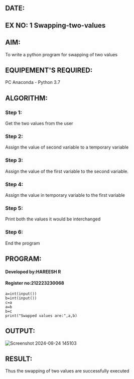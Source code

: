 
## DATE:
## EX NO: 1   Swapping-two-values
## AIM:
To write a python program for swapping of two values
## EQUIPEMENT'S REQUIRED: 
PC
Anaconda - Python 3.7
## ALGORITHM: 
### Step 1:
Get the two values from the user
### Step 2: 
Assign the value of second variable to a temporary variable 
### Step 3: 
Assign the value of the first variable to the second variable.
### Step 4:  
Assign the value in temporary variable to the first variable
### Step 5: 
Print both the values it would be interchanged
### Step 6: 
End the program
## PROGRAM:
#### Developed by:HAREESH R
#### Register no:212223230068
```
a=int(input())
b=int(input())
c=a
a=b
b=c
print("Swapped values are:",a,b)
```
## OUTPUT:
![Screenshot 2024-08-24 145103](https://github.com/user-attachments/assets/4e111b46-6c71-4bdf-b68a-5bc24d389d23)


## RESULT:
Thus the swapping of two values are successfully executed



